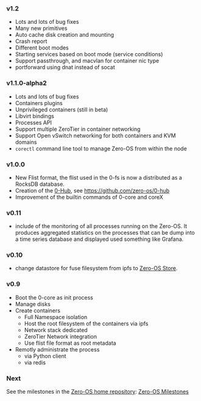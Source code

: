 ### v1.2
- Lots and lots of bug fixes
- Many new primitives
- Auto cache disk creation and mounting
- Crash report
- Different boot modes
- Starting services based on boot mode (service conditions)
- Support passthrough, and macvlan for container nic type
- portforward using dnat instead of socat

### v1.1.0-alpha2
- Lots and lots of bug fixes
- Containers plugins
- Unprivileged containers (still in beta)
- Libvirt bindings
- Processes API
- Support multiple ZeroTier in container networking
- Support Open vSwitch networking for both containers and KVM domains
- `corectl` command line tool to manage Zero-OS from within the node

### v1.0.0
- New Flist format, the flist used in the 0-fs is now a distributed as a RocksDB database.
- Creation of the [0-Hub](https://github.com/zero-os/core0/tree/1.0.0), see https://github.com/zero-os/0-hub
- Improvement of the builtin commands of 0-core and coreX


### v0.11
- include of the monitoring of all processes running on the Zero-OS.
  It produces aggregated statistics on the processes that can be dump into a time series database and displayed used something like Grafana.


### v0.10
- change datastore for fuse filesystem from ipfs to [Zero-OS Store](https://github.com/g8os/stor).

### v0.9
- Boot the 0-core as init process
- Manage disks
- Create containers
  - Full Namespace isolation
  - Host the root filesystem of the containers via ipfs
  - Network stack dedicated
  - ZeroTier Network integration
  - Use flist file format as root metadata
- Remotly administrate the process
  - via Python client
  - via redis

### Next

See the milestones in the [Zero-OS home repository](https://github.com/zero-os/home): [Zero-OS Milestones](https://github.com/zero-os/home/tree/master/milestones)
